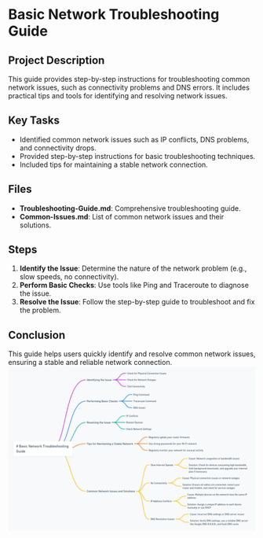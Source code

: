 # Basic Network Troubleshooting Guide

## Project Description
This guide provides step-by-step instructions for troubleshooting common network issues, such as connectivity problems and DNS errors. It includes practical tips and tools for identifying and resolving network issues.

## Key Tasks
- Identified common network issues such as IP conflicts, DNS problems, and connectivity drops.
- Provided step-by-step instructions for basic troubleshooting techniques.
- Included tips for maintaining a stable network connection.

## Files
- **Troubleshooting-Guide.md**: Comprehensive troubleshooting guide.
- **Common-Issues.md**: List of common network issues and their solutions.

## Steps
1. **Identify the Issue**: Determine the nature of the network problem (e.g., slow speeds, no connectivity).
2. **Perform Basic Checks**: Use tools like Ping and Traceroute to diagnose the issue.
3. **Resolve the Issue**: Follow the step-by-step guide to troubleshoot and fix the problem.

## Conclusion
This guide helps users quickly identify and resolve common network issues, ensuring a stable and reliable network connection.
![Basic Network Troubleshooting Guide Mind Map](https://raw.githubusercontent.com/Dibyajyotikabi/Network-Troubleshooting-Guide/main/Basic-Network-Troubleshooting-Guide-Mind-Map.png)